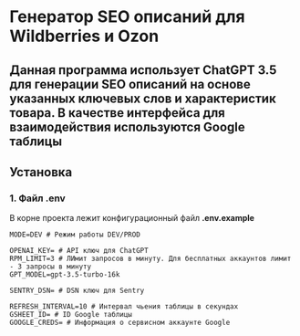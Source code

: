 # Генератор SEO описаний для Wildberries и Ozon

Данная программа использует ChatGPT 3.5 для генерации SEO описаний
на основе указанных ключевых слов и характеристик товара.
В качестве интерфейса для взаимодействия используются Google таблицы
---
## Установка

### 1. Файл .env
В корне проекта лежит конфигурационный файл **.env.example**
```.env
MODE=DEV # Режим работы DEV/PROD

OPENAI_KEY= # API ключ для ChatGPT
RPM_LIMIT=3 # ЛИмит запросов в минуту. Для бесплатных аккаунтов лимит - 3 запросы в минуту
GPT_MODEL=gpt-3.5-turbo-16k

SENTRY_DSN= # DSN ключ для Sentry

REFRESH_INTERVAL=10 # Интервал чьения таблицы в секундах
GSHEET_ID= # ID Google таблицы
GOOGLE_CREDS= # Информация о сервисном аккаунте Google
```
